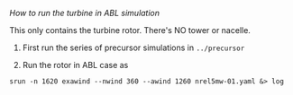 *How to run the turbine in ABL simulation*


This only contains the turbine rotor. There's NO tower or nacelle.

1. First run the series of precursor simulations in `../precursor`

2. Run the rotor in ABL case as

``` shell
srun -n 1620 exawind --nwind 360 --awind 1260 nrel5mw-01.yaml &> log
```
